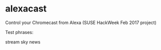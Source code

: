 # alexacast
Control your Chromecast from Alexa (SUSE HackWeek Feb 2017 project)


Test phrases:

stream sky news
